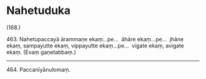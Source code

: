 # Nahetuduka

(168.)

463\. Nahetupaccayā ārammaṇe ekaṃ…pe…  āhāre ekaṃ…pe…  jhāne ekaṃ, sampayutte ekaṃ, vippayutte ekaṃ…pe…  vigate ekaṃ, avigate ekaṃ. (Evaṃ gaṇetabbaṃ.)

---

464\. Paccanīyānulomaṃ.
